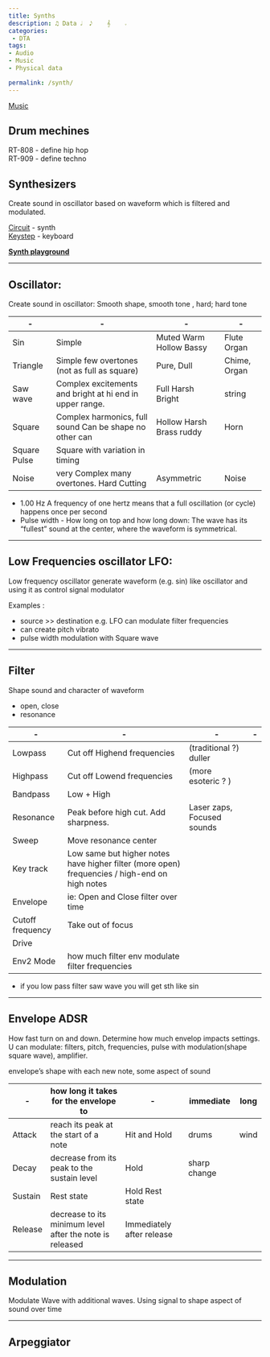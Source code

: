 ```yaml
---
title: Synths
description: ♫ Data 𝅗𝅥  𝅘𝅥𝅮    𝄞    𝅎
categories:
 - DTA
tags:
- Audio
- Music
- Physical data

permalink: /synth/
---
```


[Music](/music/)  


## Drum mechines

RT-808 - define hip hop   
RT-909 - define techno   


## Synthesizers
Create sound in oscillator based on waveform which is filtered and modulated.

[Circuit](/circuit/) - synth  
[Keystep](/keystep/) - keyboard  




[**Synth playground**](https://learningsynths.ableton.com/en/playground)




---

## Oscillator:
Create sound in oscillator: Smooth shape, smooth tone , hard; hard tone

|-|-|-|-|
|-|-|-|-|
Sin | Simple | Muted Warm Hollow Bassy |Flute Organ
Triangle| Simple few overtones  (not as full as square) | Pure, Dull | Chime, Organ
Saw wave | Complex excitements and bright at hi end in upper range. |  Full Harsh Bright | string
Square | Complex harmonics, full sound  Can be shape no other can| Hollow Harsh Brass ruddy | Horn
Square Pulse | Square with variation in timing
Noise | very Complex many overtones. Hard Cutting  |Asymmetric | Noise



- 1.00 Hz A frequency of one hertz means that a full oscillation (or cycle) happens once per second
- Pulse width - How long on top and how long down: The wave has its “fullest” sound at the center, where the waveform is symmetrical.

---

## Low Frequencies oscillator LFO:
Low frequency oscillator generate waveform (e.g. sin) like oscillator and using it as control signal modulator

Examples :    
- source >> destination e.g. LFO can modulate filter frequencies   
- can create pitch vibrato
- pulse width modulation with  Square wave

---

## Filter
Shape sound and character of waveform
- open, close
- resonance

 |-|-|-|-|
 |-|-|-|-|
Lowpass |  Cut off Highend frequencies  | (traditional ?) duller
Highpass | Cut off Lowend frequencies  | (more esoteric ? )
Bandpass | Low + High  
Resonance | Peak before high cut. Add sharpness. | Laser zaps, Focused sounds  
Sweep | Move resonance center   
Key track | Low same but higher notes have higher filter (more open) frequencies / high-end on high notes  
Envelope | ie: Open and Close filter over time  
Cutoff frequency | Take out of focus  
Drive |   
Env2 Mode  |  how much filter env modulate filter frequencies

-  if you low pass filter saw wave you will get sth like sin  

---

## Envelope ADSR
How fast turn on and down. Determine how much envelop impacts settings. U can modulate: filters, pitch, frequencies, pulse with modulation(shape square wave), amplifier.

 envelope’s shape with each new note, some aspect of sound

|-|how long it takes for the envelope to  |-|immediate| long|
|---|---|---|---|---|
Attack | reach its peak at the start of a note | Hit and Hold  |  drums  | wind
Decay | decrease from its peak to the sustain level  | Hold | sharp change
Sustain | Rest state | Hold Rest state|
Release | decrease to its minimum level after the note is released | Immediately after release |

---

## Modulation
Modulate Wave with additional waves. Using signal to shape aspect of sound over time



---

## Arpeggiator
